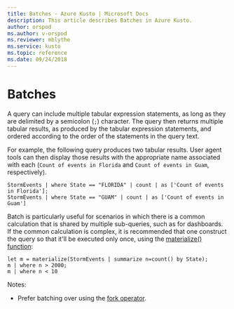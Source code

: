 ```yaml
---
title: Batches - Azure Kusto | Microsoft Docs
description: This article describes Batches in Azure Kusto.
author: orspod
ms.author: v-orspod
ms.reviewer: mblythe
ms.service: kusto
ms.topic: reference
ms.date: 09/24/2018
---
```

# Batches

A query can include multiple tabular expression statements, as long as they
are delimited by a semicolon (`;`) character. The query then returns multiple
tabular results, as produced by the tabular expression statements, and ordered
according to the order of the statements in the query text.

For example, the following query produces two tabular results. User agent tools
can then display those results with the appropriate name associated with each
(`Count of events in Florida` and `Count of events in Guam`, respectively).

```kusto
StormEvents | where State == "FLORIDA" | count | as ['Count of events in Florida'];
StormEvents | where State == "GUAM" | count | as ['Count of events in Guam']
```

Batch is particularly useful for scenarios in which there is a common calculation
that is shared by multiple sub-queries, such as for dashboards. If the common
calculation is complex, it is recommended that one construct the query so that
it'll be executed only once, using the [materialize() function](./materializefunction.md):

```kusto
let m = materialize(StormEvents | summarize n=count() by State);
m | where n > 2000;
m | where n < 10
```

Notes:
* Prefer batching over using the [fork operator](forkoperator.md).